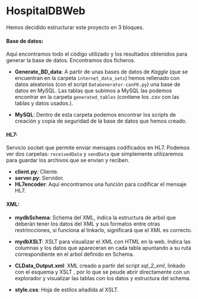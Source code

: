 # HospitalDBWeb

Hemos decidido estructurar este proyecto en 3 bloques.

#### Base de datos:

Aquí encontramos todo el código utilizado y los resultados obtenidos para generar la base de datos. Encontramos dos ficheros.

- **Generate_BD_data**: A partir de unas bases de datos de *Kaggle* (que se encuentran en la carpeta `internet_data_sets`) hemos rellenado con datos aleatorios (con el script `DataGenerator-conFK.py`) una base de datos en MySQL. Las tablas que subimos a MySQL las podemos encontrar en la carpeta `generated_tables` (contiene los *.csv* con las tablas y datos usados.).

- **MySQL**: Dentro de esta carpeta podemos encontrar los scripts de creación y copia de seguridad de la base de datos que hemos creado.

#### HL7:

Servicio socket que permite enviar mensajes codificados en HL7. Podemos ver dos carpetas: `receivedData` y `sendData` que simplemente utilizaremos para guardar los archivos que se envían y reciben.

- **client.py**: Cliente.
- **server.py**: Servidor.
- **HL7encoder**: Aquí encontramos una función para codificar el mensaje HL7.

#### XML:

- **mydbSchema**: Schema del XML, indica la estructura de arbol que deberán tener los datos del XML y sus formatos entre otras restrincciones, si funciona al linkarlo, significará que el XML es correcto.

- **mydbXSLT**: XSLT para visualizar el XML con HTML en la web. Indica las columnas y los datos que apareceran en cada tabla apuntando a su ruta correspondiente en el arbol definido en Schema.

- **CLData_Output.xml**: XML creado a partir del script *sql_2_xml*, linkado con el esquema y XSLT , por lo que se peude abrir directamente con un explorador y visualizar las tablas con los datos y estructura del schema.

- **style.css**: Hoja de estilos añadida al XSLT.
  

